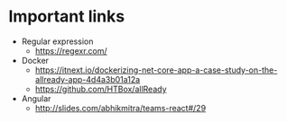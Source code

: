 # Important links
- Regular expression
    - https://regexr.com/
- Docker
    - https://itnext.io/dockerizing-net-core-app-a-case-study-on-the-allready-app-4d4a3b01a12a
    - https://github.com/HTBox/allReady
- Angular
    - http://slides.com/abhikmitra/teams-react#/29
  
